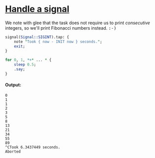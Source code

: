 [1]: http://rosettacode.org/wiki/Handle_a_signal

# [Handle a signal][1]

We note with glee that the task does not require us to print <em>consecutive</em> integers, so we'll print Fibonacci numbers instead. <tt>:-)</tt>

```perl
signal(Signal::SIGINT).tap: {
    note "Took { now - INIT now } seconds.";
    exit;
}
 
for 0, 1, *+* ... * {
    sleep 0.5;
    .say;
}
```

#### Output:
```
0
1
1
2
3
5
8
13
21
34
55
89
^CTook 6.3437449 seconds.
Aborted
```